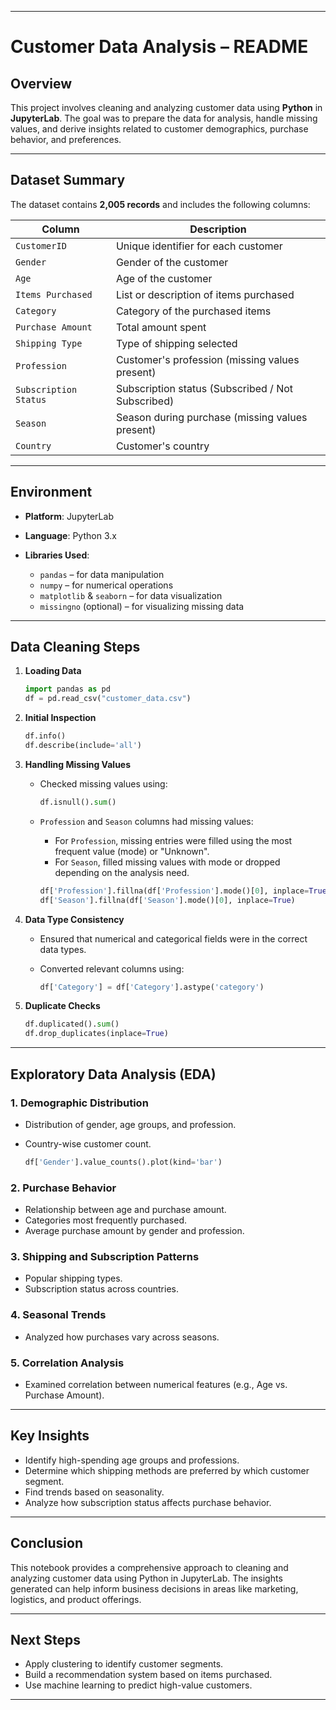 
---

# Customer Data Analysis – README

## Overview

This project involves cleaning and analyzing customer data using **Python** in **JupyterLab**. The goal was to prepare the data for analysis, handle missing values, and derive insights related to customer demographics, purchase behavior, and preferences.

---

## Dataset Summary

The dataset contains **2,005 records** and includes the following columns:

| Column                | Description                                       |
| --------------------- | ------------------------------------------------- |
| `CustomerID`          | Unique identifier for each customer               |
| `Gender`              | Gender of the customer                            |
| `Age`                 | Age of the customer                               |
| `Items Purchased`     | List or description of items purchased            |
| `Category`            | Category of the purchased items                   |
| `Purchase Amount`     | Total amount spent                                |
| `Shipping Type`       | Type of shipping selected                         |
| `Profession`          | Customer's profession (missing values present)    |
| `Subscription Status` | Subscription status (Subscribed / Not Subscribed) |
| `Season`              | Season during purchase (missing values present)   |
| `Country`             | Customer's country                                |

---

## Environment

* **Platform**: JupyterLab
* **Language**: Python 3.x
* **Libraries Used**:

  * `pandas` – for data manipulation
  * `numpy` – for numerical operations
  * `matplotlib` & `seaborn` – for data visualization
  * `missingno` (optional) – for visualizing missing data

---

## Data Cleaning Steps

1. **Loading Data**

   ```python
   import pandas as pd
   df = pd.read_csv("customer_data.csv")
   ```

2. **Initial Inspection**

   ```python
   df.info()
   df.describe(include='all')
   ```

3. **Handling Missing Values**

   * Checked missing values using:

     ```python
     df.isnull().sum()
     ```
   * `Profession` and `Season` columns had missing values:

     * For `Profession`, missing entries were filled using the most frequent value (mode) or "Unknown".
     * For `Season`, filled missing values with mode or dropped depending on the analysis need.

     ```python
     df['Profession'].fillna(df['Profession'].mode()[0], inplace=True)
     df['Season'].fillna(df['Season'].mode()[0], inplace=True)
     ```

4. **Data Type Consistency**

   * Ensured that numerical and categorical fields were in the correct data types.
   * Converted relevant columns using:

     ```python
     df['Category'] = df['Category'].astype('category')
     ```

5. **Duplicate Checks**

   ```python
   df.duplicated().sum()
   df.drop_duplicates(inplace=True)
   ```

---

## Exploratory Data Analysis (EDA)

### 1. Demographic Distribution

* Distribution of gender, age groups, and profession.
* Country-wise customer count.

  ```python
  df['Gender'].value_counts().plot(kind='bar')
  ```

### 2. Purchase Behavior

* Relationship between age and purchase amount.
* Categories most frequently purchased.
* Average purchase amount by gender and profession.

### 3. Shipping and Subscription Patterns

* Popular shipping types.
* Subscription status across countries.

### 4. Seasonal Trends

* Analyzed how purchases vary across seasons.

### 5. Correlation Analysis

* Examined correlation between numerical features (e.g., Age vs. Purchase Amount).

---

## Key Insights

* Identify high-spending age groups and professions.
* Determine which shipping methods are preferred by which customer segment.
* Find trends based on seasonality.
* Analyze how subscription status affects purchase behavior.

---

## Conclusion

This notebook provides a comprehensive approach to cleaning and analyzing customer data using Python in JupyterLab. The insights generated can help inform business decisions in areas like marketing, logistics, and product offerings.

---

## Next Steps

* Apply clustering to identify customer segments.
* Build a recommendation system based on items purchased.
* Use machine learning to predict high-value customers.

---

